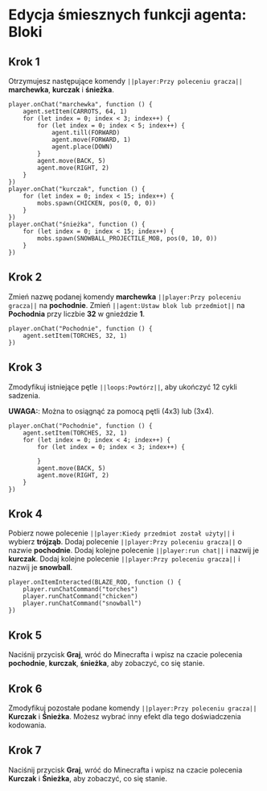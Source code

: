 # Edycja śmiesznych funkcji agenta: Bloki

## Krok 1
Otrzymujesz następujące komendy ``||player:Przy poleceniu gracza||`` **marchewka**, **kurczak** i **śnieżka**.

```template
player.onChat("marchewka", function () {
    agent.setItem(CARROTS, 64, 1)
    for (let index = 0; index < 3; index++) {
        for (let index = 0; index < 5; index++) {
            agent.till(FORWARD)
            agent.move(FORWARD, 1)
            agent.place(DOWN)
        }
        agent.move(BACK, 5)
        agent.move(RIGHT, 2)
    }
})
player.onChat("kurczak", function () {
    for (let index = 0; index < 15; index++) {
        mobs.spawn(CHICKEN, pos(0, 0, 0))
    }
})
player.onChat("śnieżka", function () {
    for (let index = 0; index < 15; index++) {
        mobs.spawn(SNOWBALL_PROJECTILE_MOB, pos(0, 10, 0))
    }
})
```

## Krok 2
Zmień nazwę podanej komendy **marchewka** ``||player:Przy poleceniu gracza||`` na **pochodnie**. Zmień ``||agent:Ustaw blok lub przedmiot||`` na **Pochodnia** przy liczbie **32** w gnieździe **1**.

```blocks
player.onChat("Pochodnie", function () {
    agent.setItem(TORCHES, 32, 1)
})
```

## Krok 3

Zmodyfikuj istniejące pętle ``||loops:Powtórz||``, aby ukończyć 12 cykli sadzenia.

**UWAGA:**: Można to osiągnąć za pomocą pętli (4x3) lub (3x4).

```blocks
player.onChat("Pochodnie", function () {
    agent.setItem(TORCHES, 32, 1)
    for (let index = 0; index < 4; index++) {
        for (let index = 0; index < 3; index++) {
        	
        }
        agent.move(BACK, 5)
        agent.move(RIGHT, 2)
    }
})
```

## Krok 4
Pobierz nowe polecenie ``||player:Kiedy przedmiot został użyty||`` i wybierz **trójząb**. Dodaj polecenie ``||player:Przy poleceniu gracza||`` o nazwie **pochodnie**. Dodaj kolejne polecenie ``||player:run chat||`` i nazwij je **kurczak**. Dodaj kolejne polecenie ``||player:Przy poleceniu gracza||`` i nazwij je **snowball**.

```blocks
player.onItemInteracted(BLAZE_ROD, function () { 
    player.runChatCommand("torches") 
    player.runChatCommand("chicken") 
    player.runChatCommand("snowball") 
})
```

## Krok 5
Naciśnij przycisk **Graj**, wróć do Minecrafta i wpisz na czacie polecenia **pochodnie**, **kurczak**, **śnieżka**, aby zobaczyć, co się stanie.

## Krok 6

Zmodyfikuj pozostałe podane komendy ``||player:Przy poleceniu gracza||`` **Kurczak** i **Śnieżka**. Możesz wybrać inny efekt dla tego doświadczenia kodowania.

## Krok 7

Naciśnij przycisk **Graj**, wróć do Minecrafta i wpisz na czacie polecenia **Kurczak** i **Śnieżka**, aby zobaczyć, co się stanie.
